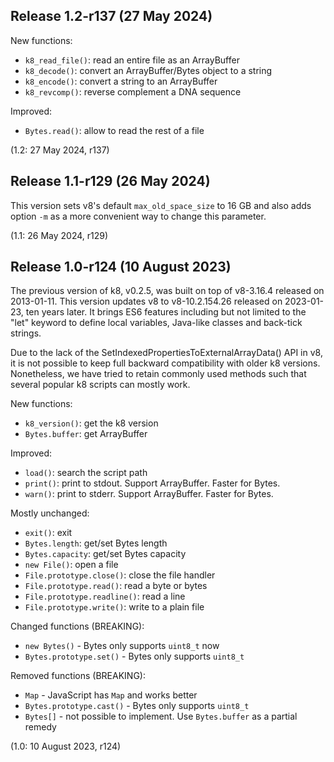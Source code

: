Release 1.2-r137 (27 May 2024)
------------------------------

New functions:

 * `k8_read_file()`: read an entire file as an ArrayBuffer
 * `k8_decode()`: convert an ArrayBuffer/Bytes object to a string
 * `k8_encode()`: convert a string to an ArrayBuffer
 * `k8_revcomp()`: reverse complement a DNA sequence

Improved:

 * `Bytes.read()`: allow to read the rest of a file

(1.2: 27 May 2024, r137)



Release 1.1-r129 (26 May 2024)
------------------------------

This version sets v8's default `max_old_space_size` to 16 GB and also adds
option `-m` as a more convenient way to change this parameter.

(1.1: 26 May 2024, r129)



Release 1.0-r124 (10 August 2023)
---------------------------------

The previous version of k8, v0.2.5, was built on top of v8-3.16.4 released on
2013-01-11. This version updates v8 to v8-10.2.154.26 released on 2023-01-23,
ten years later. It brings ES6 features including but not limited to the "let"
keyword to define local variables, Java-like classes and back-tick strings.

Due to the lack of the SetIndexedPropertiesToExternalArrayData() API in v8, it
is not possible to keep full backward compatibility with older k8 versions.
Nonetheless, we have tried to retain commonly used methods such that several
popular k8 scripts can mostly work.

New functions:

 * `k8_version()`: get the k8 version
 * `Bytes.buffer`: get ArrayBuffer

Improved:

 * `load()`: search the script path
 * `print()`: print to stdout. Support ArrayBuffer. Faster for Bytes.
 * `warn()`: print to stderr. Support ArrayBuffer. Faster for Bytes.

Mostly unchanged:

 * `exit()`: exit
 * `Bytes.length`: get/set Bytes length
 * `Bytes.capacity`: get/set Bytes capacity
 * `new File()`: open a file
 * `File.prototype.close()`: close the file handler
 * `File.prototype.read()`: read a byte or bytes
 * `File.prototype.readline()`: read a line
 * `File.prototype.write()`: write to a plain file

Changed functions (BREAKING):

 * `new Bytes()` - Bytes only supports `uint8_t` now
 * `Bytes.prototype.set()` - Bytes only supports `uint8_t`

Removed functions (BREAKING):

 * `Map` - JavaScript has `Map` and works better
 * `Bytes.prototype.cast()` - Bytes only supports `uint8_t`
 * `Bytes[]` - not possible to implement. Use `Bytes.buffer` as a partial remedy

(1.0: 10 August 2023, r124)
